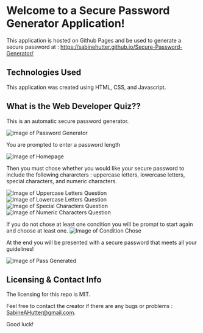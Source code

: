 # Welcome to a Secure Password Generator Application!

This application is hosted on Github Pages and be used to generate a secure password at : https://sabinehutter.github.io/Secure-Password-Generator/

## Technologies Used 

This application was created using HTML, CSS, and Javascript. 

## What is the Web Developer Quiz??

This is an automatic secure password generator. 

![Image of Password Generator](https://sabinehutter.github.io/Secure-Password-Generator/Assets/Password-Generator.png)

You are prompted to enter a password length

![Image of Homepage](https://sabinehutter.github.io/Secure-Password-Generator/Assets/Number-of-Char.png)

Then you must chose whether you would like your secure password to include the following chararcters : uppercase letters, lowercase letters, special characters, and numeric characters. 

![Image of Uppercase Letters Question](https://sabinehutter.github.io/Secure-Password-Generator/Assets/Uppercase-Char.png)
![Image of Lowercase Letters Question](https://sabinehutter.github.io/Secure-Password-Generator/Assets/Lowercase-Char.png)
![Image of Special Characters Question](https://sabinehutter.github.io/Secure-Password-Generator/Assets/Special-Char.png)
![Image of Numeric Characters Question]()

If you do not chose at least one condition you will be prompt to start again and choose at least one. 
![Image of Condition Chose]()

At the end you will be presented with a secure password that meets all your guidelines!

![Image of Pass Generated]()


## Licensing & Contact Info
The licensing for this repo is MIT. 

Feel free to contact the creator if there are any bugs or problems : SabineAHutter@gmail.com. 

Good luck!
